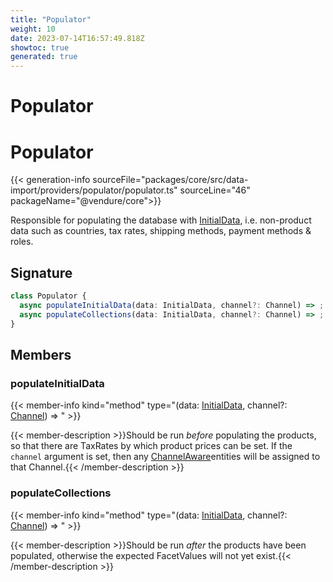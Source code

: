 ```yaml
---
title: "Populator"
weight: 10
date: 2023-07-14T16:57:49.818Z
showtoc: true
generated: true
---
```

<!-- This file was generated from the Vendure source. Do not modify. Instead, re-run the "docs:build" script -->

# Populator
<div class="symbol">


# Populator

{{< generation-info sourceFile="packages/core/src/data-import/providers/populator/populator.ts" sourceLine="46" packageName="@vendure/core">}}

Responsible for populating the database with <a href='/typescript-api/import-export/initial-data#initialdata'>InitialData</a>, i.e. non-product data such as countries, tax rates,
shipping methods, payment methods & roles.

## Signature

```TypeScript
class Populator {
  async populateInitialData(data: InitialData, channel?: Channel) => ;
  async populateCollections(data: InitialData, channel?: Channel) => ;
}
```
## Members

### populateInitialData

{{< member-info kind="method" type="(data: <a href='/typescript-api/import-export/initial-data#initialdata'>InitialData</a>, channel?: <a href='/typescript-api/entities/channel#channel'>Channel</a>) => "  >}}

{{< member-description >}}Should be run *before* populating the products, so that there are TaxRates by which
product prices can be set. If the `channel` argument is set, then any <a href='/typescript-api/entities/interfaces#channelaware'>ChannelAware</a>entities will be assigned to that Channel.{{< /member-description >}}

### populateCollections

{{< member-info kind="method" type="(data: <a href='/typescript-api/import-export/initial-data#initialdata'>InitialData</a>, channel?: <a href='/typescript-api/entities/channel#channel'>Channel</a>) => "  >}}

{{< member-description >}}Should be run *after* the products have been populated, otherwise the expected FacetValues will not
yet exist.{{< /member-description >}}


</div>
